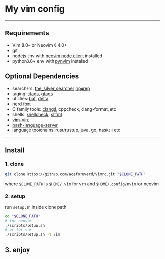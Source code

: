 # My vim config

---

## Requirements

+ Vim 8.0+ or Neovim 0.4.0+
+ git
+ nodejs env with [neovim node client](https://github.com/neovim/node-client) installed
+ python3.8+ env with [pynvim](https://github.com/neovim/pynvim) installed

## Optional Dependencies

+ searchers:
  [the_silver_searcher](https://github.com/ggreer/the_silver_searcher)
  [ripgrep](https://github.com/BurntSushi/ripgrep)
+ taging: [ctags](https://github.com/universal-ctags/ctags), [gtags](https://www.gnu.org/software/global/)
+ utilities: [bat](https://github.com/sharkdp/bat), [delta](https://github.com/dandavison/delta)
+ [nerd font](https://github.com/ryanoasis/nerd-fonts)
+ C family tools: [clangd](https://clangd.llvm.org/), cppcheck, clang-format, etc
+ shells: [shellcheck](https://github.com/koalaman/shellcheck), [shfmt](https://github.com/mvdan/sh)
+ [vim-vint](https://github.com/Vimjas/vint)
+ [bash-language-server](https://github.com/bash-lsp/bash-language-server)
+ language toolchains: rust/rustup, java, go, haskell etc

---

## Install

### 1. clone

```bash
git clone https://github.com/aceforeverd/vimrc.git "$CLONE_PATH"
```

where `$CLONE_PATH` is `$HOME/.vim` for vim and `$HOME/.config/nvim` for neovim

### 2. setup

run `setup.sh` inside clone path

```bash
cd "$CLONE_PATH"
# for neovim
./scripts/setup.sh
# or for vim
./scripts/setup.sh -t vim
```

## 3. enjoy
